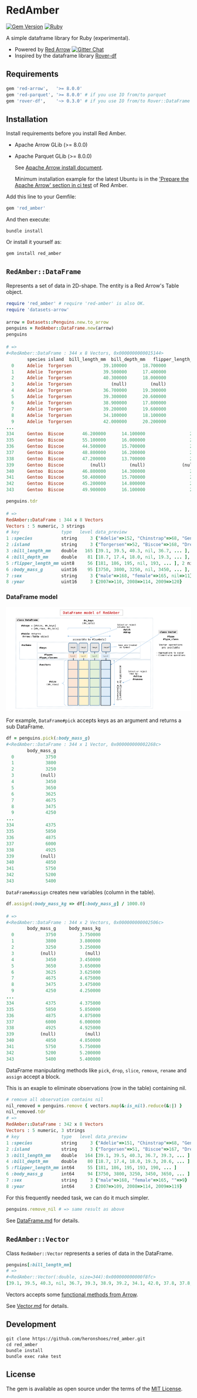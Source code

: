 # RedAmber

[![Gem Version](https://badge.fury.io/rb/red_amber.svg)](https://badge.fury.io/rb/red_amber)
[![Ruby](https://github.com/heronshoes/red_amber/actions/workflows/test.yml/badge.svg)](https://github.com/heronshoes/red_amber/actions/workflows/test.yml)

A simple dataframe library for Ruby (experimental).

- Powered by [Red Arrow](https://github.com/apache/arrow/tree/master/ruby/red-arrow) [![Gitter Chat](https://badges.gitter.im/red-data-tools/en.svg)](https://gitter.im/red-data-tools/en)
- Inspired by the dataframe library [Rover-df](https://github.com/ankane/rover)

## Requirements

```ruby
gem 'red-arrow',   '>= 8.0.0'
gem 'red-parquet', '>= 8.0.0' # if you use IO from/to parquet
gem 'rover-df',    '~> 0.3.0' # if you use IO from/to Rover::DataFrame
```

## Installation

Install requirements before you install Red Amber.

- Apache Arrow GLib (>= 8.0.0)
- Apache Parquet GLib (>= 8.0.0)

  See [Apache Arrow install document](https://arrow.apache.org/install/).
  
  Minimum installation example for the latest Ubuntu is in the ['Prepare the Apache Arrow' section in ci test](https://github.com/heronshoes/red_amber/blob/master/.github/workflows/test.yml) of Red Amber.

Add this line to your Gemfile:

```ruby
gem 'red_amber'
```

And then execute:

```shell
bundle install
```

Or install it yourself as:

```shell
gem install red_amber
```

## `RedAmber::DataFrame`

Represents a set of data in 2D-shape. The entity is a Red Arrow's Table object. 

```ruby
require 'red_amber' # require 'red-amber' is also OK.
require 'datasets-arrow'

arrow = Datasets::Penguins.new.to_arrow
penguins = RedAmber::DataFrame.new(arrow)
penguins

# =>
#<RedAmber::DataFrame : 344 x 8 Vectors, 0x0000000000015144>                 
        species island  bill_length_mm  bill_depth_mm   flipper_length_mm   body_mass_g      sex     year                                                 
  0     Adelie  Torgersen            39.100000      18.700000                 181           3750     male    2007
  1     Adelie  Torgersen            39.500000      17.400000                 186           3800     female  2007
  2     Adelie  Torgersen            40.300000      18.000000                 195           3250     female  2007
  3     Adelie  Torgersen               (null)         (null)              (null)         (null)     (null)  2007
  4     Adelie  Torgersen            36.700000      19.300000                 193           3450     female  2007
  5     Adelie  Torgersen            39.300000      20.600000                 190           3650     male    2007
  6     Adelie  Torgersen            38.900000      17.800000                 181           3625     female  2007
  7     Adelie  Torgersen            39.200000      19.600000                 195           4675     male    2007
  8     Adelie  Torgersen            34.100000      18.100000                 193           3475     (null)  2007
  9     Adelie  Torgersen            42.000000      20.200000                 190           4250     (null)  2007
...
334     Gentoo  Biscoe       46.200000      14.100000                 217          4375      female  2009
335     Gentoo  Biscoe       55.100000      16.000000                 230          5850      male    2009
336     Gentoo  Biscoe       44.500000      15.700000                 217          4875      (null)  2009
337     Gentoo  Biscoe       48.800000      16.200000                 222          6000      male    2009
338     Gentoo  Biscoe       47.200000      13.700000                 214          4925      female  2009
339     Gentoo  Biscoe          (null)         (null)              (null)        (null)      (null)  2009
340     Gentoo  Biscoe       46.800000      14.300000                 215          4850      female  2009
341     Gentoo  Biscoe       50.400000      15.700000                 222          5750      male    2009
342     Gentoo  Biscoe       45.200000      14.800000                 212          5200      female  2009
343     Gentoo  Biscoe       49.900000      16.100000                 213          5400      male    2009
```

```ruby
penguins.tdr

# =>
RedAmber::DataFrame : 344 x 8 Vectors
Vectors : 5 numeric, 3 strings
# key                type   level data_preview
1 :species           string     3 {"Adelie"=>152, "Chinstrap"=>68, "Gentoo"=>124}
2 :island            string     3 {"Torgersen"=>52, "Biscoe"=>168, "Dream"=>124}
3 :bill_length_mm    double   165 [39.1, 39.5, 40.3, nil, 36.7, ... ], 2 nils
4 :bill_depth_mm     double    81 [18.7, 17.4, 18.0, nil, 19.3, ... ], 2 nils
5 :flipper_length_mm uint8     56 [181, 186, 195, nil, 193, ... ], 2 nils
6 :body_mass_g       uint16    95 [3750, 3800, 3250, nil, 3450, ... ], 2 nils
7 :sex               string     3 {"male"=>168, "female"=>165, nil=>11}
8 :year              uint16     3 {2007=>110, 2008=>114, 2009=>120}
```

### DataFrame model
![dataframe model of RedAmber](doc/image/dataframe_model.png)

For example, `DataFrame#pick` accepts keys as an argument and returns a sub DataFrame.

```ruby
df = penguins.pick(:body_mass_g)
#<RedAmber::DataFrame : 344 x 1 Vector, 0x000000000002268c>
        body_mass_g
  0            3750
  1            3800
  2            3250
  3          (null)
  4            3450
  5            3650
  6            3625
  7            4675
  8            3475
  9            4250
...
334            4375
335            5850
336            4875
337            6000
338            4925
339          (null)
340            4850
341            5750
342            5200
343            5400
```

`DataFrame#assign` creates new variables (column in the table).

```ruby
df.assign(:body_mass_kg => df[:body_mass_g] / 1000.0)

# =>
#<RedAmber::DataFrame : 344 x 2 Vectors, 0x000000000002506c>
        body_mass_g     body_mass_kg
  0            3750         3.750000
  1            3800         3.800000
  2            3250         3.250000
  3          (null)           (null)
  4            3450         3.450000
  5            3650         3.650000
  6            3625         3.625000
  7            4675         4.675000
  8            3475         3.475000
  9            4250         4.250000
...
334            4375         4.375000
335            5850         5.850000
336            4875         4.875000
337            6000         6.000000
338            4925         4.925000
339          (null)           (null)
340            4850         4.850000
341            5750         5.750000
342            5200         5.200000
343            5400         5.400000
```

DataFrame manipulating methods like `pick`, `drop`, `slice`, `remove`, `rename` and `assign` accept a block.

This is an exaple to eliminate observations (row in the table) containing nil.

```ruby
# remove all observation contains nil
nil_removed = penguins.remove { vectors.map(&:is_nil).reduce(&:|) }
nil_removed.tdr
# =>
RedAmber::DataFrame : 342 x 8 Vectors
Vectors : 5 numeric, 3 strings
# key                type   level data_preview
1 :species           string     3 {"Adelie"=>151, "Chinstrap"=>68, "Gentoo"=>123}
2 :island            string     3 {"Torgersen"=>51, "Biscoe"=>167, "Dream"=>124}
3 :bill_length_mm    double   164 [39.1, 39.5, 40.3, 36.7, 39.3, ... ]
4 :bill_depth_mm     double    80 [18.7, 17.4, 18.0, 19.3, 20.6, ... ]
5 :flipper_length_mm int64     55 [181, 186, 195, 193, 190, ... ]
6 :body_mass_g       int64     94 [3750, 3800, 3250, 3450, 3650, ... ]
7 :sex               string     3 {"male"=>168, "female"=>165, ""=>9}
8 :year              int64      3 {2007=>109, 2008=>114, 2009=>119}
```

For this frequently needed task, we can do it much simpler.

```ruby
penguins.remove_nil # => same result as above
```

See [DataFrame.md](doc/DataFrame.md) for details.


## `RedAmber::Vector`

Class `RedAmber::Vector` represents a series of data in the DataFrame.

```ruby
penguins[:bill_length_mm]
# =>
#<RedAmber::Vector(:double, size=344):0x000000000000f8fc>
[39.1, 39.5, 40.3, nil, 36.7, 39.3, 38.9, 39.2, 34.1, 42.0, 37.8, 37.8, 41.1, ... ]
```

Vectors accepts some [functional methods from Arrow](https://arrow.apache.org/docs/cpp/compute.html).

See [Vector.md](doc/Vector.md) for details.

## Development

```shell
git clone https://github.com/heronshoes/red_amber.git
cd red_amber
bundle install
bundle exec rake test
```

## License

The gem is available as open source under the terms of the [MIT License](https://opensource.org/licenses/MIT).
